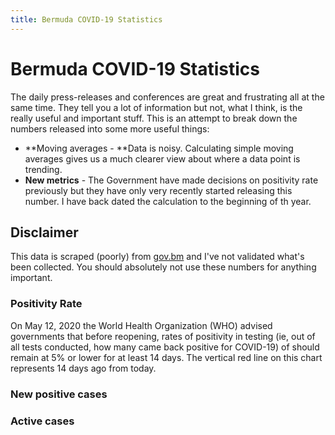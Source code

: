 ```yaml
---
title: Bermuda COVID-19 Statistics
---
```

<script src="https://code.highcharts.com/highcharts.js">
</script>
<script src="https://code.highcharts.com/modules/exporting.js">
</script>
<script src="https://code.highcharts.com/modules/export-data.js">
</script>
<script src="https://code.highcharts.com/modules/accessibility.js">
</script>
<script src="https://code.highcharts.com/modules/data.js">
</script>
# Bermuda COVID-19 Statistics

The daily press-releases and conferences are great and frustrating all at the same time. They tell you a lot of information but not, what I think, is the really useful and important stuff. This is an attempt to break down the numbers released into some more useful things:

* **Moving averages - **Data is noisy. Calculating simple moving averages gives us a much clearer view about where a data point is trending.
* **New metrics** - The Government have made decisions on positivity rate previously but they have only very recently started releasing this number. I have back dated the calculation to the beginning of th year.

## Disclaimer

This data is scraped (poorly) from [gov.bm](https://www.gov.bm) and I've not validated what's been collected. You should absolutely not use these numbers for anything important.

### Positivity Rate

<figure class="highcharts-figure">
    <div id="posRateContainer"></div>
</figure>
On May 12, 2020 the World Health Organization (WHO) advised governments that before reopening, rates of positivity in testing (ie, out of all tests conducted, how many came back positive for COVID-19) of should remain at 5% or lower for at least 14 days. The vertical red line on this chart represents 14 days ago from today.

### New positive cases

<figure class="highcharts-figure">
    <div id="newPositiveCasesContainer"></div>
</figure>

### Active cases

<figure class="highcharts-figure">
    <div id="activeCasesContainer"></div>
</figure>
<script>
posRateOptions = {
        chart: {
            type: 'spline'
        },
        title: {
            text: 'Bermuda COVID-19 Positivity Rate'
        },
        tooltip: {
            valueDecimals: 2,
            shared: true,
            split: false
        },
        subtitle: {
            text: "Daily and 14 day rolling average of Bermuda's COVID-19 positivity rates."
        },
        data: {
            csvURL: 'https://raw.githubusercontent.com/cj13579/bda-covid/main/csv/positivity_rate.csv',
        },
        xAxis: {
            plotLines: [{
                color: '#FF0000',
                width: 2,
                value: fortnightAgo
            }]
        }
    }
    newPositiveCasesOptions = {
        chart: {
            type: 'spline'
        },
        title: {
            text: 'Bermuda COVID-19 new positive cases'
        },
        tooltip: {
            valueDecimals: 2,
            shared: true,
            split: false
        },
    subtitle: {
        text: "Daily and 7 day rolling average of Bermuda's COVID-19 new positive cases."
    },
    data: {
        csvURL: 'https://raw.githubusercontent.com/cj13579/bda-covid/main/csv/positive_cases.csv',
    }
}
activeCasesOptions = {
    chart: {
        type: 'spline'
    },
    title: {
        text: 'Bermuda COVID-19 Active Cases'
    },
    tooltip: {
        valueDecimals: 2,
        shared: true,
        split: false
    },
    subtitle: {
        text: "Daily and 7 day rolling average of Bermuda's COVID-19 active COVID-19 cases."
    },
    data: {
        csvURL: 'https://raw.githubusercontent.com/cj13579/bda-covid/main/csv/active_cases.csv',
    }
}
Highcharts.chart('posRateContainer', posRateOptions);
Highcharts.chart('activeCasesContainer', activeCasesOptions);
Highcharts.chart('newPositiveCasesContainer', newPositiveCasesOptions);
</script>
